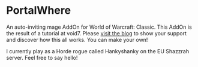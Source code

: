 # PortalWhere

An auto-inviting mage AddOn for World of Warcraft: Classic.  This AddOn is the result of a tutorial at 
void7.  Please [visit the blog](https://void7.net/how-to-make-an-auto-inviting-mage-portal-addon-for-world-of-warcraft-classic/) 
to show your support and discover how this all works.  You can make your own!

I currently play as a Horde rogue called Hankyshanky on the EU Shazzrah server.  Feel free to say hello!
